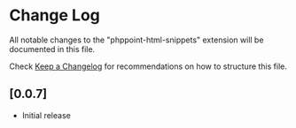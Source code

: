 # Change Log

All notable changes to the "phppoint-html-snippets" extension will be documented in this file.

Check [Keep a Changelog](http://keepachangelog.com/) for recommendations on how to structure this file.

## [0.0.7]

- Initial release